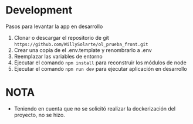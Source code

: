 

# Development
Pasos para levantar la app en desarrollo

1. Clonar o descargar el repositorio de git
 ``` https://github.com/WillySolarte/ol_prueba_front.git ```
2. Crear una copia de el .env.template y renombrarlo a .env
3. Reemplazar las variables de entorno
4. Ejecutar el comando ```npm install``` para reconstruir los módulos de node
5. Ejecutar el comando ```npm run dev``` para ejecutar aplicación en desarrollo

# NOTA

- Teniendo en cuenta que no se solicitó realizar la dockerización del proyecto, no se hizo.